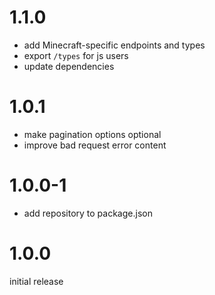 # 1.1.0

- add Minecraft-specific endpoints and types
- export `/types` for js users
- update dependencies

# 1.0.1

- make pagination options optional
- improve bad request error content

# 1.0.0-1

- add repository to package.json

# 1.0.0

initial release
